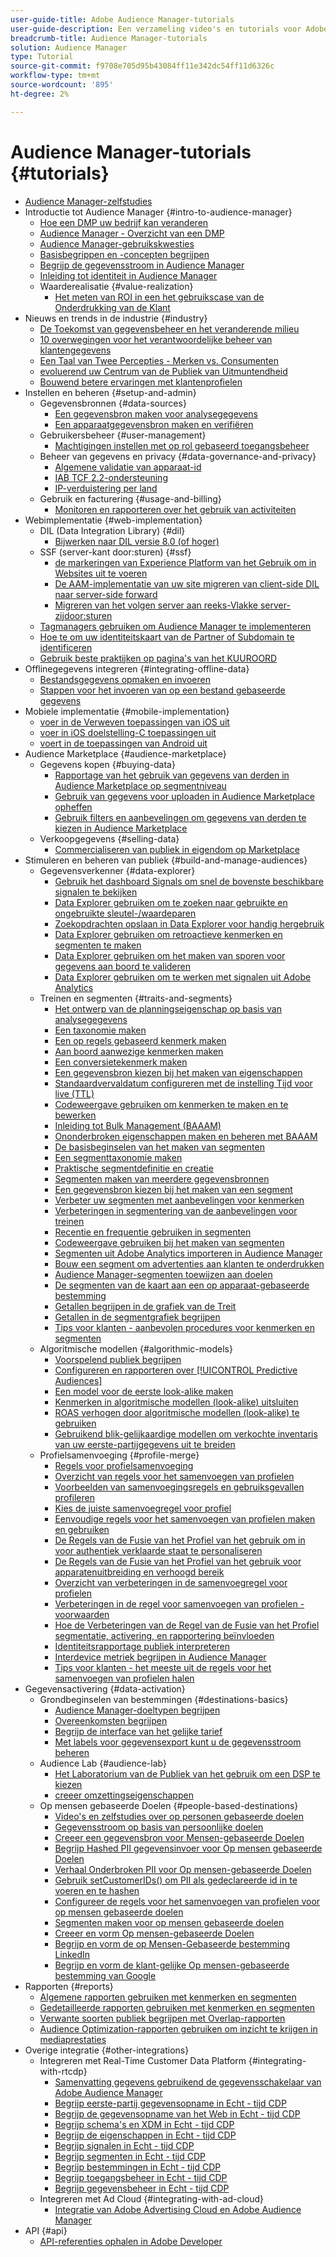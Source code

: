 ```yaml
---
user-guide-title: Adobe Audience Manager-tutorials
user-guide-description: Een verzameling video's en tutorials voor Adobe Analytics.
breadcrumb-title: Audience Manager-tutorials
solution: Audience Manager
type: Tutorial
source-git-commit: f9708e705d95b43084ff11e342dc54ff11d6326c
workflow-type: tm+mt
source-wordcount: '895'
ht-degree: 2%

---
```



# Audience Manager-tutorials {#tutorials}

+ [Audience Manager-zelfstudies](overview.md)
+ Introductie tot Audience Manager {#intro-to-audience-manager}
   + [Hoe een DMP uw bedrijf kan veranderen](intro-to-audience-manager/how-a-dmp-can-change-your-business.md)
   + [Audience Manager - Overzicht van een DMP](intro-to-audience-manager/audience-manager-overview-of-a-dmp.md)
   + [Audience Manager-gebruikskwesties](intro-to-audience-manager/audience-manager-use-cases.md)
   + [Basisbegrippen en -concepten begrijpen](intro-to-audience-manager/understanding-basic-terms-and-concepts-in-audience-manager.md)
   + [Begrijp de gegevensstroom in Audience Manager](intro-to-audience-manager/understanding-the-data-flow-in-audience-manager.md)
   + [Inleiding tot identiteit in Audience Manager](intro-to-audience-manager/introduction-to-identity-in-audience-manager.md)
   + Waarderealisatie {#value-realization}
      + [Het meten van ROI in een het gebruikscase van de Onderdrukking van de Klant](intro-to-audience-manager/value-realization/measuring-roi-in-a-customer-suppression-use-case.md)
+ Nieuws en trends in de industrie {#industry}
   + [ De Toekomst van gegevensbeheer en het veranderende milieu ](https://experienceleague.adobe.com/docs/platform-learn/tutorials/industry/the-future-of-data-management-and-the-changing-environment.html?lang=nl-NL)
   + [ 10 overwegingen voor het verantwoordelijke beheer van klantengegevens ](https://experienceleague.adobe.com/docs/platform-learn/tutorials/privacy/ten-considerations-for-responsible-customer-data-management.html?lang=nl-NL)
   + [ Een Taal van Twee Percepties - Merken vs. Consumenten ](https://experienceleague.adobe.com/docs/platform-learn/tutorials/industry/brands-vs-consumers.html?lang=nl-NL)
   + [ evoluerend uw Centrum van de Publiek van Uitmuntendheid ](https://experienceleague.adobe.com/docs/platform-learn/tutorials/industry/evolving-your-audience-center-of-excellence.html?lang=nl-NL)
   + [ Bouwend betere ervaringen met klantenprofielen ](https://experienceleague.adobe.com/docs/platform-learn/tutorials/industry/building-better-experiences-with-customer-profiles.html?lang=nl-NL)
+ Instellen en beheren {#setup-and-admin}
   + Gegevensbronnen {#data-sources}
      + [Een gegevensbron maken voor analysegegevens](setup-and-admin/data-sources/create-a-data-source-for-analytics-data.md)
      + [Een apparaatgegevensbron maken en verifiëren](setup-and-admin/data-sources/creating-a-cross-device-data-source-and-authenticating.md)
   + Gebruikersbeheer {#user-management}
      + [Machtigingen instellen met op rol gebaseerd toegangsbeheer](setup-and-admin/user-management/setting-permissions-with-role-based-access-control.md)
   + Beheer van gegevens en privacy {#data-governance-and-privacy}
      + [Algemene validatie van apparaat-id](setup-and-admin/data-governance-and-privacy/global-device-id-validation.md)
      + [IAB TCF 2.2-ondersteuning](setup-and-admin/data-governance-and-privacy/iab-tcf-support.md)
      + [IP-verduistering per land](setup-and-admin/data-governance-and-privacy/ip-obfuscation-by-country.md)
   + Gebruik en facturering {#usage-and-billing}
      + [Monitoren en rapporteren over het gebruik van activiteiten](setup-and-admin/usage-and-billing/monitoring-and-reporting-on-activity-usage.md)
+ Webimplementatie {#web-implementation}
   + DIL (Data Integration Library) {#dil}
      + [Bijwerken naar DIL versie 8.0 (of hoger)](web-implementation/dil/updating-to-dil-version-8-0-or-greater.md)
   + SSF (server-kant door:sturen) {#ssf}
      + [ de markeringen van Experience Platform van het Gebruik om in Websites uit te voeren ](https://experienceleague.adobe.com/docs/launch-learn/implementing-in-websites-with-launch/index.html?lang=nl-NL)
      + [De AAM-implementatie van uw site migreren van client-side DIL naar server-side forward](web-implementation/ssf/migrating-your-site-implementation-from-client-side-dil-to-server-side-forwarding.md)
      + [Migreren van het volgen server aan reeks-Vlakke server-zijdoor:sturen](web-implementation/ssf/migrating-from-tracking-server-to-report-suite-level-server-side-forwarding.md)
   + [Tagmanagers gebruiken om Audience Manager te implementeren](web-implementation/using-tag-managers-to-implement-audience-manager.md)
   + [Hoe te om uw identiteitskaart van de Partner of Subdomain te identificeren](web-implementation/how-to-identify-your-partner-id-or-subdomain.md)
   + [Gebruik beste praktijken op pagina&#39;s van het KUUROORD](web-implementation/using-best-practices-on-spa-pages-when-sending-data-to-aam.md)
+ Offlinegegevens integreren {#integrating-offline-data}
   + [Bestandsgegevens opmaken en invoeren](integrating-offline-data/formatting-and-ingesting-file-based-data.md)
   + [Stappen voor het invoeren van op een bestand gebaseerde gegevens](integrating-offline-data/steps-for-ingesting-file-based-data.md)
+ Mobiele implementatie {#mobile-implementation}
   + [ voer in de Verweven toepassingen van iOS uit ](https://experienceleague.adobe.com/docs/launch-learn/implementing-in-mobile-ios-swift-apps-with-launch/index.html?lang=nl-NL)
   + [ voer in iOS doelstelling-C toepassingen uit ](https://experienceleague.adobe.com/docs/launch-learn/implementing-in-mobile-ios-objective-c-apps-with-launch/index.html?lang=nl-NL)
   + [ voert in de toepassingen van Android uit ](https://experienceleague.adobe.com/docs/launch-learn/implementing-in-mobile-android-apps-with-launch/index.html?lang=nl-NL)
+ Audience Marketplace {#audience-marketplace}
   + Gegevens kopen {#buying-data}
      + [Rapportage van het gebruik van gegevens van derden in Audience Marketplace op segmentniveau](audience-marketplace/buying-data/reporting-2nd-and-3rd-party-data-usage-in-the-audience-marketplace-at-the-segment-level.md)
      + [Gebruik van gegevens voor uploaden in Audience Marketplace opheffen](audience-marketplace/buying-data/bulk-uploading-data-usage-into-the-audience-marketplace.md)
      + [Gebruik filters en aanbevelingen om gegevens van derden te kiezen in Audience Marketplace](audience-marketplace/buying-data/using-filters-and-recommendations-to-choose-3rd-party-data-in-audience-marketplace.md)
   + Verkoopgegevens {#selling-data}
      + [Commercialiseren van publiek in eigendom op Marketplace](audience-marketplace/selling-data/commercialize-owned-audiences-on-marketplace.md)
+ Stimuleren en beheren van publiek {#build-and-manage-audiences}
   + Gegevensverkenner {#data-explorer}
      + [Gebruik het dashboard Signals om snel de bovenste beschikbare signalen te bekijken](build-and-manage-audiences/data-explorer/using-the-signals-dashboard-to-quickly-view-top-available-signals.md)
      + [Data Explorer gebruiken om te zoeken naar gebruikte en ongebruikte sleutel-/waardeparen](build-and-manage-audiences/data-explorer/using-data-explorer-to-search-for-used-and-unused-key-value-pairs.md)
      + [Zoekopdrachten opslaan in Data Explorer voor handig hergebruik](build-and-manage-audiences/data-explorer/saving-searches-in-data-explorer-for-convenience-in-re-use.md)
      + [Data Explorer gebruiken om retroactieve kenmerken en segmenten te maken](build-and-manage-audiences/data-explorer/using-data-explorer-to-create-retroactive-traits-and-segments.md)
      + [Data Explorer gebruiken om het maken van sporen voor gegevens aan boord te valideren](build-and-manage-audiences/data-explorer/using-data-explorer-to-validate-trait-creation-for-your-onboarded-data.md)
      + [Data Explorer gebruiken om te werken met signalen uit Adobe Analytics](build-and-manage-audiences/data-explorer/using-data-explorer-to-work-with-signals-coming-from-adobe-analytics.md)
   + Treinen en segmenten {#traits-and-segments}
      + [Het ontwerp van de planningseigenschap op basis van analysegegevens](build-and-manage-audiences/traits-and-segments/planning-trait-creation-from-analytics-data.md)
      + [Een taxonomie maken](build-and-manage-audiences/traits-and-segments/creating-a-trait-taxonomy.md)
      + [Een op regels gebaseerd kenmerk maken](build-and-manage-audiences/traits-and-segments/creating-rule-based-traits.md)
      + [Aan boord aanwezige kenmerken maken](build-and-manage-audiences/traits-and-segments/creating-onboarded-traits.md)
      + [Een conversietekenmerk maken](build-and-manage-audiences/traits-and-segments/creating-conversion-traits.md)
      + [Een gegevensbron kiezen bij het maken van eigenschappen](build-and-manage-audiences/traits-and-segments/choosing-a-data-source-when-creating-traits.md)
      + [Standaardvervaldatum configureren met de instelling Tijd voor live (TTL)](build-and-manage-audiences/traits-and-segments/configuring-trait-expiration-with-the-time-to-live-ttl-setting.md)
      + [Codeweergave gebruiken om kenmerken te maken en te bewerken](build-and-manage-audiences/traits-and-segments/using-code-view-to-create-and-edit-traits.md)
      + [Inleiding tot Bulk Management (BAAAM)](build-and-manage-audiences/traits-and-segments/introduction-to-bulk-management-baaam.md)
      + [Ononderbroken eigenschappen maken en beheren met BAAAM](build-and-manage-audiences/traits-and-segments/creating-and-managing-traits-in-bulk-with-baaam.md)
      + [De basisbeginselen van het maken van segmenten](build-and-manage-audiences/traits-and-segments/the-basics-of-creating-segments.md)
      + [Een segmenttaxonomie maken](build-and-manage-audiences/traits-and-segments/creating-a-segment-taxonomy.md)
      + [Praktische segmentdefinitie en creatie](build-and-manage-audiences/traits-and-segments/practical-segment-definition-and-creation.md)
      + [Segmenten maken van meerdere gegevensbronnen](build-and-manage-audiences/traits-and-segments/creating-segments-from-multiple-data-sources.md)
      + [Een gegevensbron kiezen bij het maken van een segment](build-and-manage-audiences/traits-and-segments/choosing-a-data-source-when-creating-a-segment.md)
      + [Verbeter uw segmenten met aanbevelingen voor kenmerken](build-and-manage-audiences/traits-and-segments/enhancing-your-segments-with-trait-recommendations.md)
      + [Verbeteringen in segmentering van de aanbevelingen voor treinen](build-and-manage-audiences/traits-and-segments/trait-recommendation-enhancements-in-the-segment-builder.md)
      + [Recentie en frequentie gebruiken in segmenten](build-and-manage-audiences/traits-and-segments/using-recency-and-frequency-in-segments.md)
      + [Codeweergave gebruiken bij het maken van segmenten](build-and-manage-audiences/traits-and-segments/using-code-view-when-building-segments.md)
      + [Segmenten uit Adobe Analytics importeren in Audience Manager](build-and-manage-audiences/traits-and-segments/import-aa-segments-into-aam.md)
      + [Bouw een segment om advertenties aan klanten te onderdrukken](build-and-manage-audiences/traits-and-segments/building-a-segment-to-suppress-ads-to-customers.md)
      + [Audience Manager-segmenten toewijzen aan doelen](build-and-manage-audiences/traits-and-segments/mapping-audience-manager-segments-to-destinations.md)
      + [De segmenten van de kaart aan een op apparaat-gebaseerde bestemming](build-and-manage-audiences/traits-and-segments/mapping-segments-to-a-device-based-destination.md)
      + [Getallen begrijpen in de grafiek van de Treit](build-and-manage-audiences/traits-and-segments/understanding-numbers-in-the-trait-graph.md)
      + [Getallen in de segmentgrafiek begrijpen](build-and-manage-audiences/traits-and-segments/understanding-numbers-in-the-segment-graph.md)
      + [Tips voor klanten - aanbevolen procedures voor kenmerken en segmenten](build-and-manage-audiences/traits-and-segments/customer-tips-traits-and-segments-best-practices.md)
   + Algoritmische modellen {#algorithmic-models}
      + [Voorspelend publiek begrijpen](build-and-manage-audiences/algorithmic-models/understanding-predictive-audiences.md)
      + [Configureren en rapporteren over [!UICONTROL Predictive Audiences]](build-and-manage-audiences/algorithmic-models/configure-and-report-on-predictive-audiences.md)
      + [Een model voor de eerste look-alike maken](build-and-manage-audiences/algorithmic-models/creating-a-first-party-look-alike-model.md)
      + [Kenmerken in algoritmische modellen (look-alike) uitsluiten](build-and-manage-audiences/algorithmic-models/excluding-traits-in-algorithmic-look-alike-models.md)
      + [ROAS verhogen door algoritmische modellen (look-alike) te gebruiken](build-and-manage-audiences/algorithmic-models/increase-roas-by-using-algorithmic-look-alike-models.md)
      + [Gebruikend blik-gelijkaardige modellen om verkochte inventaris van uw eerste-partijgegevens uit te breiden](build-and-manage-audiences/algorithmic-models/using-look-alike-models-to-extend-sold-out-inventory-from-your-1st-party-data.md)
   + Profielsamenvoeging {#profile-merge}
      + [Regels voor profielsamenvoeging](build-and-manage-audiences/profile-merge/profile-merge.md)
      + [Overzicht van regels voor het samenvoegen van profielen](build-and-manage-audiences/profile-merge/overview-of-profile-merge-rules.md)
      + [Voorbeelden van samenvoegingsregels en gebruiksgevallen profileren](build-and-manage-audiences/profile-merge/profile-merge-rule-examples-and-use-cases.md)
      + [Kies de juiste samenvoegregel voor profiel](build-and-manage-audiences/profile-merge/choosing-the-right-profile-merge-rule.md)
      + [Eenvoudige regels voor het samenvoegen van profielen maken en gebruiken](build-and-manage-audiences/profile-merge/creating-and-using-simple-profile-merge-rules.md)
      + [De Regels van de Fusie van het Profiel van het gebruik om in voor authentiek verklaarde staat te personaliseren](build-and-manage-audiences/profile-merge/using-profile-merge-rules-to-personalize-in-an-authenticated-state.md)
      + [De Regels van de Fusie van het Profiel van het gebruik voor apparatenuitbreiding en verhoogd bereik](build-and-manage-audiences/profile-merge/using-profile-merge-rules-for-device-extension-and-increased-reach.md)
      + [Overzicht van verbeteringen in de samenvoegregel voor profielen](build-and-manage-audiences/profile-merge/overview-of-profile-merge-rule-enhancements.md)
      + [Verbeteringen in de regel voor samenvoegen van profielen - voorwaarden](build-and-manage-audiences/profile-merge/profile-merge-rule-enhancements-pre-requisites.md)
      + [Hoe de Verbeteringen van de Regel van de Fusie van het Profiel segmentatie, activering, en rapportering beïnvloeden](build-and-manage-audiences/profile-merge/how-profile-merge-rule-enhancements-impact-segmentation-activation-and-reporting.md)
      + [Identiteitsrapportage publiek interpreteren](build-and-manage-audiences/profile-merge/interpret-audience-identity-reporting.md)
      + [Interdevice metriek begrijpen in Audience Manager](build-and-manage-audiences/profile-merge/understanding-cross-device-metrics-in-audience-manager.md)
      + [Tips voor klanten - het meeste uit de regels voor het samenvoegen van profielen halen](build-and-manage-audiences/profile-merge/customer-tips-getting-the-most-out-of-profile-merge-rules.md)
+ Gegevensactivering {#data-activation}
   + Grondbeginselen van bestemmingen {#destinations-basics}
      + [Audience Manager-doeltypen begrijpen](data-activation/destinations-basics/understanding-audience-manager-destination-types.md)
      + [Overeenkomsten begrijpen](data-activation/destinations-basics/understanding-match-rates.md)
      + [Begrijp de interface van het gelijke tarief](data-activation/destinations-basics/understanding-the-match-rate-interface-in-audience-manager.md)
      + [Met labels voor gegevensexport kunt u de gegevensstroom beheren](data-activation/destinations-basics/using-data-export-labels-to-control-data-flow.md)
   + Audience Lab {#audience-lab}
      + [Het Laboratorium van de Publiek van het gebruik om een DSP te kiezen](data-activation/audience-lab/using-audience-lab-to-choose-a-dsp.md)
      + [ creeer omzettingseigenschappen ](https://experienceleague.adobe.com/docs/audience-manager-learn/tutorials/build-and-manage-audiences/traits-and-segments/creating-conversion-traits.html?lang=nl-NL)
   + Op mensen gebaseerde Doelen {#people-based-destinations}
      + [Video&#39;s en zelfstudies over op personen gebaseerde doelen](data-activation/people-based-destinations/pbd.md)
      + [Gegevensstroom op basis van persoonlijke doelen](data-activation/people-based-destinations/people-based-destinations-data-flow.md)
      + [Creeer een gegevensbron voor Mensen-gebaseerde Doelen](data-activation/people-based-destinations/creating-a-data-source-for-people-based-destinations.md)
      + [Begrijp Hashed PII gegevensinvoer voor Op mensen gebaseerde Doelen](data-activation/people-based-destinations/understanding-hashed-pii-data-ingestion-for-people-based-destinations.md)
      + [Verhaal Onderbroken PII voor Op mensen-gebaseerde Doelen](data-activation/people-based-destinations/ingesting-hashed-pii-for-people-based-destinations.md)
      + [Gebruik setCustomerIDs() om PII als gedeclareerde id in te voeren en te hashen](data-activation/people-based-destinations/using-setcustomerids-to-ingest-and-hash-pii-as-a-declared-id.md)
      + [Configureer de regels voor het samenvoegen van profielen voor op mensen gebaseerde doelen](data-activation/people-based-destinations/configuring-profile-merge-rules-for-people-based-destinations.md)
      + [Segmenten maken voor op mensen gebaseerde doelen](data-activation/people-based-destinations/creating-segments-for-people-based-destinations.md)
      + [Creeer en vorm Op mensen-gebaseerde Doelen](data-activation/people-based-destinations/create-and-configure-people-based-destinations.md)
      + [Begrijp en vorm de op Mensen-Gebaseerde bestemming LinkedIn](data-activation/people-based-destinations/understanding-and-configuring-the-linkedin-pbd.md)
      + [Begrijp en vorm de klant-gelijke Op mensen-gebaseerde bestemming van Google](data-activation/people-based-destinations/understanding-and-configuring-the-google-customer-match-pbd.md)
+ Rapporten {#reports}
   + [Algemene rapporten gebruiken met kenmerken en segmenten](reports/using-general-reports-with-traits-and-segments.md)
   + [Gedetailleerde rapporten gebruiken met kenmerken en segmenten](reports/using-trended-reports-with-traits-and-segments.md)
   + [Verwante soorten publiek begrijpen met Overlap-rapporten](reports/understand-related-audiences-with-overlap-reports.md)
   + [Audience Optimization-rapporten gebruiken om inzicht te krijgen in mediaprestaties](reports/using-audience-optimization-reports-to-understand-media-performance.md)
+ Overige integratie {#other-integrations}
   + Integreren met Real-Time Customer Data Platform {#integrating-with-rtcdp}
      + [ Samenvatting gegevens gebruikend de gegevensschakelaar van Adobe Audience Manager ](https://experienceleague.adobe.com/docs/platform-learn/tutorials/sources/ingest-data-from-aam.html?lang=nl-NL#sources)
      + [Begrijp eerste-partij gegevensopname in Echt - tijd CDP](other-integrations/integrating-with-rtcdp/rtcdp-1pd-ingestion-for-aam-users.md)
      + [Begrijp de gegevensopname van het Web in Echt - tijd CDP](other-integrations/integrating-with-rtcdp/rtcdp-web-ingestion-for-aam-users.md)
      + [Begrijp schema&#39;s en XDM in Echt - tijd CDP](other-integrations/integrating-with-rtcdp/rtcdp-schemas-xdm-for-aam-users.md)
      + [Begrijp de eigenschappen in Echt - tijd CDP](other-integrations/integrating-with-rtcdp/rtcdp-traits-for-aam-users.md)
      + [Begrijp signalen in Echt - tijd CDP](other-integrations/integrating-with-rtcdp/rtcdp-signals-for-aam-users.md)
      + [Begrijp segmenten in Echt - tijd CDP](other-integrations/integrating-with-rtcdp/rtcdp-segments-for-aam-users.md)
      + [Begrijp bestemmingen in Echt - tijd CDP](other-integrations/integrating-with-rtcdp/rtcdp-destinations-for-aam-users.md)
      + [Begrijp toegangsbeheer in Echt - tijd CDP](other-integrations/integrating-with-rtcdp/rtcdp-access-control-for-aam-users.md)
      + [Begrijp gegevensbeheer in Echt - tijd CDP](other-integrations/integrating-with-rtcdp/rtcdp-data-gov-for-aam-users.md)
   + Integreren met Ad Cloud {#integrating-with-ad-cloud}
      + [Integratie van Adobe Advertising Cloud en Adobe Audience Manager](other-integrations/integrating-with-ad-cloud/advertising-cloud-and-audience-manager-integration.md)
+ API {#api}
   + [API-referenties ophalen in Adobe Developer](api/retrieve-api-credentials-in-adobe-io.md)
